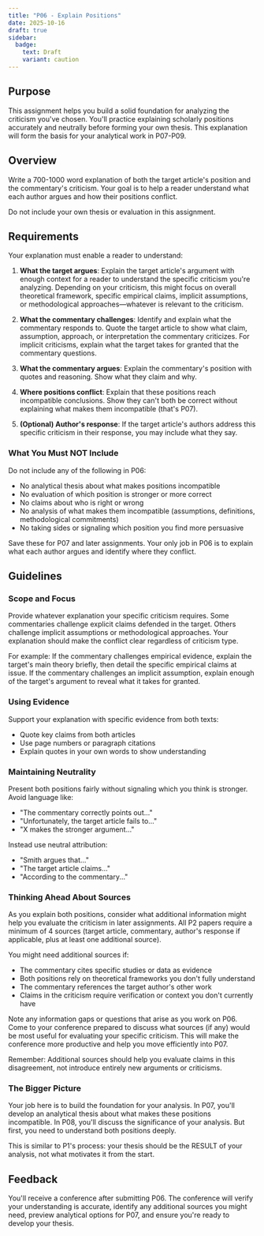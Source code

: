 ```yaml
---
title: "P06 - Explain Positions"
date: 2025-10-16
draft: true
sidebar:
  badge:
    text: Draft
    variant: caution
---
```


## Purpose

This assignment helps you build a solid foundation for analyzing the criticism you've chosen. You'll practice explaining scholarly positions accurately and neutrally before forming your own thesis. This explanation will form the basis for your analytical work in P07-P09.

## Overview

Write a 700-1000 word explanation of both the target article's position and the commentary's criticism. Your goal is to help a reader understand what each author argues and how their positions conflict.

Do not include your own thesis or evaluation in this assignment.

## Requirements

Your explanation must enable a reader to understand:

1. **What the target argues**: Explain the target article's argument with enough context for a reader to understand the specific criticism you're analyzing. Depending on your criticism, this might focus on overall theoretical framework, specific empirical claims, implicit assumptions, or methodological approaches—whatever is relevant to the criticism.

2. **What the commentary challenges**: Identify and explain what the commentary responds to. Quote the target article to show what claim, assumption, approach, or interpretation the commentary criticizes. For implicit criticisms, explain what the target takes for granted that the commentary questions.

3. **What the commentary argues**: Explain the commentary's position with quotes and reasoning. Show what they claim and why.

4. **Where positions conflict**: Explain that these positions reach incompatible conclusions. Show they can't both be correct without explaining what makes them incompatible (that's P07).

5. **(Optional) Author's response**: If the target article's authors address this specific criticism in their response, you may include what they say.

### What You Must NOT Include

Do not include any of the following in P06:

- No analytical thesis about what makes positions incompatible
- No evaluation of which position is stronger or more correct
- No claims about who is right or wrong
- No analysis of what makes them incompatible (assumptions, definitions, methodological commitments)
- No taking sides or signaling which position you find more persuasive

Save these for P07 and later assignments. Your only job in P06 is to explain what each author argues and identify where they conflict.

## Guidelines

### Scope and Focus

Provide whatever explanation your specific criticism requires. Some commentaries challenge explicit claims defended in the target. Others challenge implicit assumptions or methodological approaches. Your explanation should make the conflict clear regardless of criticism type.

For example: If the commentary challenges empirical evidence, explain the target's main theory briefly, then detail the specific empirical claims at issue. If the commentary challenges an implicit assumption, explain enough of the target's argument to reveal what it takes for granted.

### Using Evidence

Support your explanation with specific evidence from both texts:

- Quote key claims from both articles
- Use page numbers or paragraph citations
- Explain quotes in your own words to show understanding

### Maintaining Neutrality

Present both positions fairly without signaling which you think is stronger. Avoid language like:

- "The commentary correctly points out..."
- "Unfortunately, the target article fails to..."
- "X makes the stronger argument..."

Instead use neutral attribution:

- "Smith argues that..."
- "The target article claims..."
- "According to the commentary..."

### Thinking Ahead About Sources

As you explain both positions, consider what additional information might help you evaluate the criticism in later assignments. All P2 papers require a minimum of 4 sources (target article, commentary, author's response if applicable, plus at least one additional source).

You might need additional sources if:

- The commentary cites specific studies or data as evidence
- Both positions rely on theoretical frameworks you don't fully understand
- The commentary references the target author's other work
- Claims in the criticism require verification or context you don't currently have

Note any information gaps or questions that arise as you work on P06. Come to your conference prepared to discuss what sources (if any) would be most useful for evaluating your specific criticism. This will make the conference more productive and help you move efficiently into P07.

Remember: Additional sources should help you evaluate claims in this disagreement, not introduce entirely new arguments or criticisms.

### The Bigger Picture

Your job here is to build the foundation for your analysis. In P07, you'll develop an analytical thesis about what makes these positions incompatible. In P08, you'll discuss the significance of your analysis. But first, you need to understand both positions deeply.

This is similar to P1's process: your thesis should be the RESULT of your analysis, not what motivates it from the start.

## Feedback

You'll receive a conference after submitting P06. The conference will verify your understanding is accurate, identify any additional sources you might need, preview analytical options for P07, and ensure you're ready to develop your thesis.
